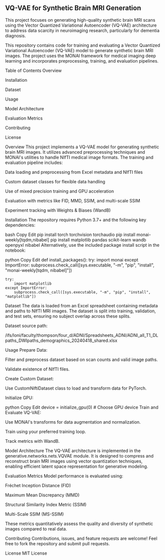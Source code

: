 ## VQ-VAE for Synthetic Brain MRI Generation
This project focuses on generating high-quality synthetic brain MRI scans using the Vector Quantized Variational Autoencoder (VQ-VAE) architecture to address data scarcity in neuroimaging research, particularly for dementia diagnosis. 


This repository contains code for training and evaluating a Vector Quantized Variational Autoencoder (VQ-VAE) model to generate synthetic brain MRI images. The project uses the MONAI framework for medical imaging deep learning and incorporates preprocessing, training, and evaluation pipelines.

Table of Contents
Overview

Installation

Dataset

Usage

Model Architecture

Evaluation Metrics

Contributing

License

Overview
This project implements a VQ-VAE model for generating synthetic brain MRI images. It utilizes advanced preprocessing techniques and MONAI's utilities to handle NIfTI medical image formats. The training and evaluation pipeline includes:

Data loading and preprocessing from Excel metadata and NIfTI files

Custom dataset classes for flexible data handling

Use of mixed precision training and GPU acceleration

Evaluation with metrics like FID, MMD, SSIM, and multi-scale SSIM

Experiment tracking with Weights & Biases (WandB)

Installation
The repository requires Python 3.7+ and the following key dependencies:

bash
Copy
Edit
pip install torch torchvision torchaudio
pip install monai-weekly[tqdm,nibabel]
pip install matplotlib pandas scikit-learn wandb openpyxl nibabel
Alternatively, use the included package install script in the notebook:

python
Copy
Edit
def install_packages():
    try:
        import monai
    except ImportError:
        subprocess.check_call([sys.executable, "-m", "pip", "install", "monai-weekly[tqdm, nibabel]"])

    try:
        import matplotlib
    except ImportError:
        subprocess.check_call([sys.executable, "-m", "pip", "install", "matplotlib"])
Dataset
The data is loaded from an Excel spreadsheet containing metadata and paths to NIfTI MRI images. The dataset is split into training, validation, and test sets, ensuring no subject overlap across these splits.

Dataset source path:

/ifs/loni/faculty/thompson/four_d/ADNI/Spreadsheets_ADNI/ADNI_all_T1_DLpaths_DWIpaths_demographics_20240418_shared.xlsx

Usage
Prepare Data:

Filter and preprocess dataset based on scan counts and valid image paths.

Validate existence of NIfTI files.

Create Custom Dataset:

Use CustomNiftiDataset class to load and transform data for PyTorch.

Initialize GPU:

python
Copy
Edit
device = initialize_gpu(0)  # Choose GPU device
Train and Evaluate VQ-VAE:

Use MONAI's transforms for data augmentation and normalization.

Train using your preferred training loop.

Track metrics with WandB.

Model Architecture
The VQ-VAE architecture is implemented in the generative.networks.nets.VQVAE module. It is designed to compress and reconstruct brain MRI images using vector quantization techniques, enabling efficient latent space representation for generative modeling.

Evaluation Metrics
Model performance is evaluated using:

Fréchet Inception Distance (FID)

Maximum Mean Discrepancy (MMD)

Structural Similarity Index Metric (SSIM)

Multi-Scale SSIM (MS-SSIM)

These metrics quantitatively assess the quality and diversity of synthetic images compared to real data.

Contributing
Contributions, issues, and feature requests are welcome! Feel free to fork the repository and submit pull requests.

License
MIT License

